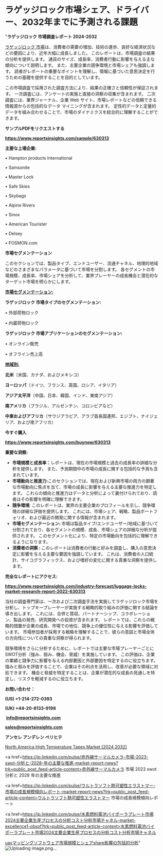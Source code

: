 # ラゲッジロック市場シェア、ドライバー、2032年までに予測される課題

"<strong>ラゲッジロック 市場調査レポート 2024-2032</strong>

<a href=https://www.reportsinsights.com/sample/630313>ラゲッジロック 市場</a>は、消費者の需要の増加、技術の進歩、良好な経済状況などの要因により、近年大幅に成長しました。 このレポートは、市場調査の結果の分析を提供します。 通貨のサイズ、成長率、消費者行動に影響を与える主な傾向について説明します。 また、主要企業の競争環境と市場シェアも強調します。 読者がレポートの重要なポイントを理解し、情報に基づいた意思決定を行うための基礎を提供することを目的としています。

この市場調査で採用された調査方法により、結果の正確さと信頼性が保証されます。 一次調査には、アンケートの実施と直接の洞察の収集が含まれます。 二次調査には、業界ジャーナル、企業 Web サイト、市場レポートなどの信頼できる情報源からの包括的なデータ マイニングが含まれます。 定性的データと定量的データを組み合わせることで、市場のダイナミクスを総合的に理解することができます。

<strong><b>サンプルPDFをリクエストする</b></strong>

<a href=https://www.reportsinsights.com/sample/630313><strong><u>https://www.reportsinsights.com/sample/630313</u></strong></a>

<strong>主要な上場企業:</strong>

• Hampton products International

• Samsonite

• Master Lock

• Safe Skies

• Skybags

• Alpine Rivers

• Sinox

• American Tourister

• Delsey

• FOSMON.com

<strong>市場セグメンテーション</strong>

このセクションでは、製品タイプ、エンドユーザー、流通チャネル、地理的地域などのさまざまなパラメータに基づいて市場を分割します。 各セグメントの市場規模、成長率、市場シェアを分析して、業界プレーヤーの成長機会と潜在的なターゲット市場を明らかにします。

<strong><u>市場セグメンテーション</u></strong><strong><u>:</u></strong>

<strong>ラゲッジロック 市場タイプのセグメンテーション:</strong>

• 外部荷物ロック

• 内蔵荷物ロック

<strong>ラゲッジロック 市場アプリケーションのセグメンテーション:</strong>

• オンライン販売

• オフライン売上高

<strong><u>地域別</u></strong><strong><u>:</u></strong>

<strong>北米</strong>（米国、カナダ、およびメキシコ）

<strong>ヨーロッパ</strong>（ドイツ、フランス、英国、ロシア、イタリア）

<strong>アジア太平洋</strong>（中国、日本、韓国、インド、東南アジア）

<strong>南アメリカ</strong>（ブラジル、アルゼンチン、コロンビアなど）

<strong>中東およびアフリカ</strong>（サウジアラビア、アラブ首長国連邦、エジプト、ナイジェリア、および南アフリカ）

<strong>今すぐ購入</strong>

<a href=https://www.reportsinsights.com/buynow/630313><strong><u>https://www.reportsinsights.com/buynow/630313</u></strong></a>

<strong>重要な洞察:</strong>
<ul>
  <li><strong>市場規模と成長率：</strong>レポートは、現在の市場規模と過去の成長率の詳細な分析を提供します。 また、予測期間中の市場の成長に関する包括的な予測も含まれています。</li>
  <li><strong>市場動向と推進力:</strong>このセクションでは、現在および新興市場の両方の顕著な市場動向に焦点を当て、市場の成長に影響を与える主要な推進力を特定します。 これらの傾向と推進力はデータと分析によって裏付けられており、読者はその影響を明確に理解できます。</li>
  <li><strong>競争環境</strong>: このレポートは、業界の主要企業のプロフィールを示し、競争環境の詳細な評価を提供します。 これには、市場シェア、戦略、製品ポートフォリオ、および最近の開発に関する情報が含まれます。</li>
  <li><strong>市場セグメンテーション: </strong>市場は製品タイプ/エンドユーザー/地域に基づいて分割されており、各セグメントの規模、成長、市場シェアの詳細な分析が提供されます。 このセグメント化により、特定の市場動向を包括的に理解できるようになります。</li>
  <li><strong>消費者の洞察 : </strong>このレポートは消費者の行動と好みを調査し、購入の意思決定に影響を与える主要な要因を強調しています。 これは、消費者の人口統計、サイコグラフィックス、および嗜好の変化に関する貴重な洞察を提供します。</li>
</ul>
<strong>完全なレポートにアクセス:</strong>

<a href=https://www.reportsinsights.com/industry-forecast/luggage-locks-market-research-report-2022-630313><strong><u><b>https://www.reportsinsights.com/industry-forecast/luggage-locks-market-research-report-2022-630313</b></u></strong></a>

当社の調査専門家は、一次および二次調査手法を実施してラゲッジロック市場を分析し、トップキープレーヤーが実施する戦略的取り組みの評価に関する結論を導き出します。 これには、合併と買収、パートナーシップ、コラボレーション、製品の発売、研究開発への投資が含まれます。 レポートでは、これらの戦略的措置が企業の成長、市場での地位、競争上の優位性に与える影響を評価しています。 市場参加者が採用する戦略を理解することで、彼らの意図と市場全体の方向性についての貴重な洞察が得られます。

競争環境をさらに分析するために、レポートでは主要な市場プレーヤーごとにSWOT分析（強み、弱み、機会、脅威）を実施しています。 この評価は、企業の業績と競争力に影響を与える内部要因と外部要因を特定するのに役立ちます。 強みと弱みを評価することで、企業はその利点を活用し、改善が必要な領域に対処できます。 機会と脅威を特定することは、企業が潜在的な成長の見通しを特定し、リスクを軽減するのに役立ちます。

<strong>お問い合わせ：</strong>

<strong>(US) +1-214-272-0393</strong>

<strong>(UK) +44-20-8133-9198</strong>

<strong> </strong><a href=info@reportsinsights.com><strong><u>info@reportsinsights.com</u></strong></a>

<a href=sales@reportsinsights.com><strong><u>sales@reportsinsights.com</u></strong></a>

<strong>アンセレ アンデレン ベリヒテ</strong>

<a href=https://www.linkedin.com/pulse/north-america-high-temperature-tapes-market-growth-focused-yzuqe/>North America High Temperature Tapes Market [2024 2032]</a>

<a href=https://jp.linkedin.com/pulse/赤外線サーマルカメラ-市場-2023-swot-分析と-2028-年の主要な推進-market-report-news?trk=public_post_feed-article-content>赤外線サーマルカメラ 市場 2023 swot 分析と 2028 年の主要な推進</a>

<a href=https://jp.linkedin.com/pulse/ウルトラソフト熱可塑性エラストマー-市場の成長規模傾向レポート-market-report-news?trk=public_post_feed-article-content>ウルトラソフト熱可塑性エラストマー 市場の成長規模傾向レポート</a>

<a href=https://jp.linkedin.com/pulse/水素燃料電池バイポーラプレート市場2024主要企業生産プロセスの分析コスト分析市場チャネル-market-excellence1-obxof?trk=public_post_feed-article-content>水素燃料電池バイポーラプレート市場2024主要企業生産プロセスの分析コスト分析市場チャネル</a>

<a href=https://www.linkedin.com/pulse/uavマッピングソフトウェア市場規模とシェアshare影響の包括的分析-tribunal-analytics-360-fpmyf/>uavマッピングソフトウェア市場規模とシェアshare影響の包括的分析</a>"
![Uploading image.png…]()
